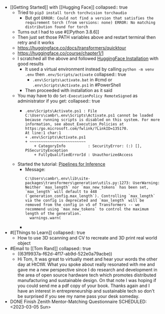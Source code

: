 - [[Getting Started]] with [[Hugging Face]]
  collapsed:: true
	- Tried to ` pip3 install torch torchvision torchaudio  `
		- But got `ERROR: Could not find a version that satisfies the requirement torch (from versions: none) ERROR: No matching distribution found for torch`
	- Turns out I had to use #[[Python 3.8.6]]
	- Then just set those PATH variables above and restart terminal then retry and it works
	- https://huggingface.co/docs/transformers/quicktour
	- https://huggingface.co/course/chapter1/1
	- I scratched all the above and followed [HuggingFace Installation](https://huggingface.co/docs/transformers/installation) with good results
		- It used a virtual environment instead by calling `python -m venv .env` then `.env/Scripts/activate`
		  collapsed:: true
			- `.env\Scripts\activate.bat` in #cmd or `.env\Scripts\Activate.ps1` in #PowerShell
		- Then proceeded with installation as it said
	- You may have to do `Set-ExecutionPolicy RemoteSigned` as administrator if you get:
	  collapsed:: true
		- ```
		  .env\Scripts\Activate.ps1 : File C:\Users\cambr\.env\Scripts\Activate.ps1 cannot be loaded because running scripts is disabled on this system. For more information, see about_Execution_Policies at https:/go.microsoft.com/fwlink/?LinkID=135170.
		  At line:1 char:1
		  + .env\Scripts\Activate.ps1
		  + ~~~~~~~~~~~~~~~~~~~~~~~~~
		      + CategoryInfo          : SecurityError: (:) [], PSSecurityException
		      + FullyQualifiedErrorId : UnauthorizedAccess
		  ```
	- Started the tutorial: [Pipelines for Inference](https://huggingface.co/docs/transformers/pipeline_tutorial)
		- Message:
		  ```
		  C:\Users\cambr\.env\lib\site-packages\transformers\generation\utils.py:1273: UserWarning: Neither `max_length` nor `max_new_tokens` has been set, `max_length` will default to 448 (`generation_config.max_length`). Controlling `max_length` via the config is deprecated and `max_length` will be removed from the config in v5 of Transformers -- we recommend using `max_new_tokens` to control the maximum length of the generation.
		    warnings.warn(
		  ```
		-
- #[[Things to Learn]]
  collapsed:: true
	- How to use 3D scanning and CV to recreate and 3D print real world object
- #Email to [[Tom Rand]]
  collapsed:: true
	- ((63f9937a-f62d-4f17-ab9d-522e0a79acbe))
	- Hi Tom,
	  It was great to virtually meet and hear your words the other day at HtCtW. What you spoke about really resonated with me and gave me a new perspective since I do research and development in the area of open source hardware tech which promotes distributed manufacturing and sustainable design. On that note I was hoping if you could send me a pdf copy of your book. Thanks again and I have an interest in entrepreneurship and sustainable tech so don't be surprised if you see my name pass your desk someday.
- DONE Finish Zenith Mentor-Matching Questionnaire
  SCHEDULED: <2023-03-05 Sun>